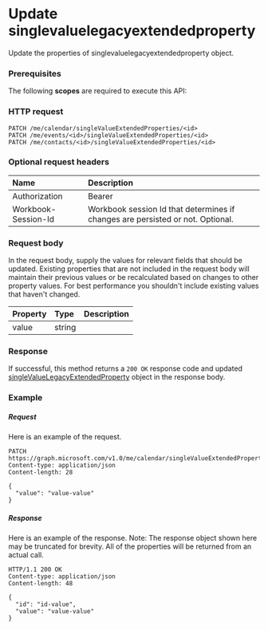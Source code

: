 # Update singlevaluelegacyextendedproperty

Update the properties of singlevaluelegacyextendedproperty object.
### Prerequisites
The following **scopes** are required to execute this API: 
### HTTP request
<!-- { "blockType": "ignored" } -->
```http
PATCH /me/calendar/singleValueExtendedProperties/<id>
PATCH /me/events/<id>/singleValueExtendedProperties/<id>
PATCH /me/contacts/<id>/singleValueExtendedProperties/<id>
```
### Optional request headers
| Name       | Description|
|:-----------|:-----------|
| Authorization  | Bearer <code>|
| Workbook-Session-Id  | Workbook session Id that determines if changes are persisted or not. Optional.|

### Request body
In the request body, supply the values for relevant fields that should be updated. Existing properties that are not included in the request body will maintain their previous values or be recalculated based on changes to other property values. For best performance you shouldn't include existing values that haven't changed.

| Property	   | Type	|Description|
|:---------------|:--------|:----------|
|value|string||

### Response
If successful, this method returns a `200 OK` response code and updated [singleValueLegacyExtendedProperty](../resources/singlevaluelegacyextendedproperty.md) object in the response body.
### Example
##### Request
Here is an example of the request.
<!-- {
  "blockType": "request",
  "name": "update_singlevaluelegacyextendedproperty"
}-->
```http
PATCH https://graph.microsoft.com/v1.0/me/calendar/singleValueExtendedProperties/<id>
Content-type: application/json
Content-length: 28

{
  "value": "value-value"
}
```
##### Response
Here is an example of the response. Note: The response object shown here may be truncated for brevity. All of the properties will be returned from an actual call.
<!-- {
  "blockType": "response",
  "truncated": true,
  "@odata.type": "microsoft.graph.singleValueLegacyExtendedProperty"
} -->
```http
HTTP/1.1 200 OK
Content-type: application/json
Content-length: 48

{
  "id": "id-value",
  "value": "value-value"
}
```

<!-- uuid: 8fcb5dbc-d5aa-4681-8e31-b001d5168d79
2015-10-25 14:57:30 UTC -->
<!-- {
  "type": "#page.annotation",
  "description": "Update singlevaluelegacyextendedproperty",
  "keywords": "",
  "section": "documentation",
  "tocPath": ""
}-->
